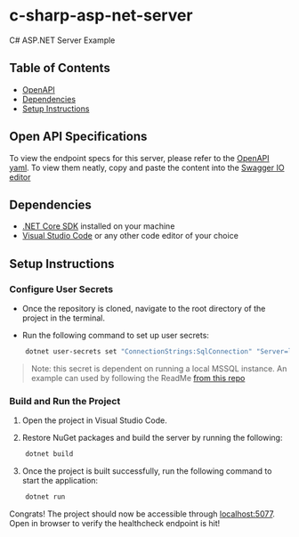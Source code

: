 # c-sharp-asp-net-server

C# ASP.NET Server Example

## Table of Contents

- [OpenAPI](#open-api-specifications)
- [Dependencies](#dependencies)
- [Setup Instructions](#setup-instructions)

## Open API Specifications

To view the endpoint specs for this server, please refer to the [OpenAPI yaml](openapi.yaml). To view them neatly,
copy and paste the content into the [Swagger IO editor](https://editor.swagger.io/)

## Dependencies

- [.NET Core SDK](https://dotnet.microsoft.com/download) installed on your machine
- [Visual Studio Code](https://code.visualstudio.com/) or any other code editor of your choice

## Setup Instructions

### Configure User Secrets

- Once the repository is cloned, navigate to the root directory of the project in the terminal.

- Run the following command to set up user secrets:

```bash
    dotnet user-secrets set "ConnectionStrings:SqlConnection" "Server=localhost;Database=sqlserver;User Id=sa;Password=YourStrong@Passw0rd;"
```

> Note: this secret is dependent on running a local MSSQL instance. An example can used by following the ReadMe [from this repo](https://github.com/devinobrien-css/docker-sqlserver-sample)

### Build and Run the Project

1. Open the project in Visual Studio Code.

2. Restore NuGet packages and build the server by running the following:

```bash
    dotnet build
```

3. Once the project is built successfully, run the following command to start the application:

```bash
    dotnet run
```

Congrats! The project should now be accessible through [localhost:5077](http://localhost:5077). Open in browser to verify the healthcheck endpoint is hit!
